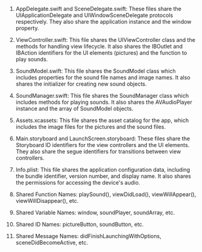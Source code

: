 1. AppDelegate.swift and SceneDelegate.swift: These files share the UIApplicationDelegate and UIWindowSceneDelegate protocols respectively. They also share the application instance and the window property.

2. ViewController.swift: This file shares the UIViewController class and the methods for handling view lifecycle. It also shares the IBOutlet and IBAction identifiers for the UI elements (pictures) and the function to play sounds.

3. SoundModel.swift: This file shares the SoundModel class which includes properties for the sound file names and image names. It also shares the initializer for creating new sound objects.

4. SoundManager.swift: This file shares the SoundManager class which includes methods for playing sounds. It also shares the AVAudioPlayer instance and the array of SoundModel objects.

5. Assets.xcassets: This file shares the asset catalog for the app, which includes the image files for the pictures and the sound files.

6. Main.storyboard and LaunchScreen.storyboard: These files share the Storyboard ID identifiers for the view controllers and the UI elements. They also share the segue identifiers for transitions between view controllers.

7. Info.plist: This file shares the application configuration data, including the bundle identifier, version number, and display name. It also shares the permissions for accessing the device's audio.

8. Shared Function Names: playSound(), viewDidLoad(), viewWillAppear(), viewWillDisappear(), etc.

9. Shared Variable Names: window, soundPlayer, soundArray, etc.

10. Shared ID Names: pictureButton, soundButton, etc.

11. Shared Message Names: didFinishLaunchingWithOptions, sceneDidBecomeActive, etc.